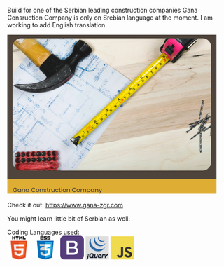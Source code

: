 Build for one of the Serbian leading construction companies Gana Consruction Company is only on Srebian language at the moment. I am working to add English translation. 

![Portfolio About](images/readMeImg/gana.png)

Check it out: https://www.gana-zgr.com

You might learn little bit of Serbian as well.

Coding Languages used:
<br>
![Portfolio About](images/readMeImg/html1.png)
![Portfolio About](images/readMeImg/css2.jpg)
![Portfolio About](images/readMeImg/bootstrap4.png)
![Portfolio About](images/readMeImg/jquery5.png)
![Portfolio About](images/readMeImg/javascript3.png)